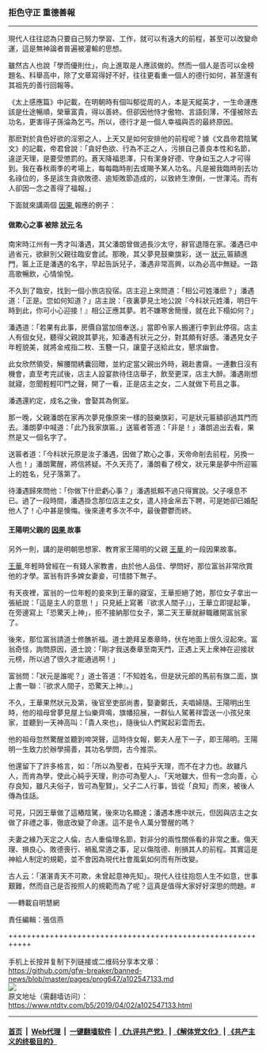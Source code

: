 ### 拒色守正 重德善報
------------------------

<div class="post_content" itemprop="articleBody">
 <div class="column">
  <div class="arttop mbottom20">
   <div class="imgtxt caption">
   </div>
  </div>
 </div>
 <div class="adshow300" data-google-query-id="COn-vs_asOECFVGHaAodIzcI3Q" id="inarticle_ad300">
  <div id="google_ads_iframe_/5965368/DJYwww_articles_news_below-header_0__container__">
   現代人往往認為只要自己努力學習、工作，就可以有遠大的前程，甚至可以改變命運，這是無神論者普遍被灌輸的思想。
  </div>
 </div>
 <p>
  雖然古人也說「學而優則仕」，向上進取是人應該做的。然而一個人是否可以金榜題名、科舉高中，除了文章寫得好不好，往往更看重一個人的德行如何，甚至還有其祖先的善行回報等。
 </p>
 <p>
  《太上感應篇》中記載，在明朝時有個叫郁從周的人，本是天縱英才，一生命運應該是仕途暢順，榮華富貴，得以善終。但卻因他恃才傲物、言語刻薄，不僅被除去功名，更害得子孫淪為乞丐。所以，德行才是一個人幸福與否的最終原因。
 </p>
 <p>
  那麽對於貪色好欲的淫邪之人，上天又是如何安排他的前程呢？據《文昌帝君陰騭文》的記載，帝君曾說：「貪好色欲、行為不正之人，污損自己善良本性和名節，違逆天理，是要受懲罰的。蒼天降福恩澤，只有潔身好德、守身如玉之人才可得到。我在春秋兩季的考場上，每每臨時削去或賜予某人功名。凡是被我臨時削去功名祿位的，多是該生貪欲敗德、逾矩敗節造成的，以致終生潦倒，一世渾沌。而有人卻因一念之善得了福報。」
 </p>
 <p>
  下面就來講兩個
  <a href="https://www.ntdtv.com/b5/因果.htm">
   因果
  </a>
  報應的例子︰
 </p>
 <h4>
  做欺心之事 被除
  <a href="https://www.ntdtv.com/b5/狀元.htm">
   狀元
  </a>
  名
 </h4>
 <p>
  南宋時江州有一秀才叫潘遇，其父潘朗曾做過長沙太守，辭官退隱在家。潘遇已中過省元，欲辭別父親往臨安會試。那晚，其父夢見鼓樂旗彩，送一
  <a href="https://www.ntdtv.com/b5/狀元.htm">
   狀元
  </a>
  匾額進門，匾上正是潘遇的名字，早起告訴兒子，潘遇非常高興，以為必高中無疑。一路高歌暢飲，心情愉悅。
 </p>
 <p>
  不久到了臨安，找到一個小旅店投宿。店主迎上來問道：「相公可姓潘麽？」潘遇道：「正是。您如何知道？」店主說：「夜裏夢見土地公說『今科狀元姓潘，明日午時到此，你可小心迎接！』相公正應其夢。若不嫌寒舍簡慢，就在此下榻如何？」
 </p>
 <p>
  潘遇道：「若果有此事，房價自當加倍奉送。」當即令家人搬運行李到此停宿。店主人有個女兒，聽得父親說其夢兆，知潘遇有狀元之分，對其頗有好感。潘遇見女子年輕貌美，就將金戒指二枚、玉簪一只，讓童子送給此女，懇求幽會。
 </p>
 <p>
  此女欣然領受，解腰間綉囊回贈，並約定當父親出外時，親赴書齋。一連數日沒有機會，直至考完試後，店主人設宴款待住店舉子，飲至更深，店主大醉。潘遇剛想就寢，忽聞輕輕叩門之聲，開了一看，正是店主之女，二人就做下苟且之事。
 </p>
 <p>
  潘遇還約定，成名之後，會娶其為側室。
 </p>
 <p>
  那一晚，父親潘朗在家再次夢見像原來一樣的鼓樂旗彩，可是狀元匾額卻過其門而去。潘朗夢中喊道：「此乃我家旗匾。」送匾者答道：「非是！」潘朗追出去看，果然是又一個名字了。
 </p>
 <p>
  送匾者道：「今科狀元原是汝子潘遇，因做了欺心之事，天帝命削去前程，另換一人也！」潘朗驚醒，將信將疑。不久天亮了，潘朗看了榜文，狀元果是夢中所迎匾上的姓名，兒子落第了。
 </p>
 <p>
  待潘遇歸來問他：「你做下什麽虧心事？」潘遇抵賴不過只得實說。父子嘆息不已。過了一段時間，潘遇掛念那位店主之女，遣人持金帛去下聘，可是她卻已婚配他人了！心中甚是懊悔。後來連考多次不中，最後鬱鬱而終。
 </p>
 <h4>
  王陽明父親的
  <a href="https://www.ntdtv.com/b5/因果.htm">
   因果
  </a>
  故事
 </h4>
 <p>
  另外一則，講的是明朝思想家、教育家王陽明的父親
  <a href="https://www.ntdtv.com/b5/王華.htm">
   王華
  </a>
  的一段因果故事。
 </p>
 <p>
  <a href="https://www.ntdtv.com/b5/王華.htm">
   王華
  </a>
  年輕時曾經在一有錢人家教書，由於他人品佳、學問好，那位富翁非常欣賞他的才學。富翁有許多婢女妻妾，可惜膝下無子。
 </p>
 <p>
  有天夜裡，富翁的一位年輕的妾來到王華的寢室，王華拒絕了她，那位女子拿出一張紙說：「這是主人的意思！」只見紙上寫著『欲求人間子』」，王華立即提起筆，在旁邊寫上「恐驚天上神」，拒不接納那位女子，第二天王華就辭職離開富翁家了。
 </p>
 <p>
  後來，那位富翁請道士修醮祈福。道士跪拜呈奏章時，伏在地面上很久沒起來。富翁奇怪，詢問原因，道士說：「剛才我送奏章至南天門，正遇上天上衆神在迎接狀元榜，所以過了很久才能通過啊！」
 </p>
 <p>
  富翁問：「狀元是誰呢？」道士答道：「不知姓名，但是狀元郎的馬前有旗二面，旗上書一聯：『欲求人間子，恐驚天上神』。」
 </p>
 <p>
  不久，王華果然狀元及第，後官至吏部尚書，娶妻鄭氏，夫唱婦隨。王陽明出生時，他的祖母曾夢見屋上仙樂齊鳴，旗幡招展，一群仙人駕著祥雲送一小孩兒來家，並聽到一天神高叫：「貴人來也」，隨後仙人們駕起彩雲而去。
 </p>
 <p>
  他的祖母忽然驚醒並聽到啼哭聲，這時侍女報，鄭夫人産下一子，即王陽明。王陽明一生致力於辦學揚善，其功名學問，古今推崇。
 </p>
 <p>
  他還留下了許多格言，如：「所以為聖者，在純乎天理，而不在才力也。故雖凡人，而肯為學，使此心純乎天理，則亦可為聖人」、「天地雖大，但有一念向善，心存良知，雖凡夫俗子，皆可為聖賢」。父子二人行事，皆從「良知」而來，被後人傳為佳話。
 </p>
 <p>
  可見，只因王華做了這樁陰騭，後來功名顯達；潘遇本應中狀元，但因與店主之女做了非禮之事，徹底改變了命運。這不是令人萬分警醒的嗎？
 </p>
 <p>
  夫妻之緣乃天定之人倫，古人重倫理名節，對非分的兩性關係看的非常之重。傷天理、損良心、敗德喪行、禍亂常道之事，足以傷陰德、削損其人的前程。其實這是神給人制定的規範，並不會因為現代社會風氣如何而有所改變。
 </p>
 <p>
  古人云：「湛湛青天不可欺，未曾起意神先知」。現代人往往抱怨人生不如意，世事艱難，然而自己是否按照人的規範而為了呢？這真是值得大家好好深思的問題。#
 </p>
 <p>
  ──轉載自明慧網
 </p>
 <p>
  責任編輯：張信燕
 </p>
 <div class="single_ad">
 </div>
</div>

+++++++++++++++++++++++++++++++++++++++++++++++++++++++++++<br/><br/>
手机上长按并复制下列链接或二维码分享本文章：<br/>
https://github.com/gfw-breaker/banned-news/blob/master/pages/prog647/a102547133.md <br/>
<a href='https://github.com/gfw-breaker/banned-news/blob/master/pages/prog647/a102547133.md'><img src='https://github.com/gfw-breaker/banned-news/blob/master/pages/prog647/a102547133.md.png'/></a> <br/>
原文地址（需翻墙访问）：https://www.ntdtv.com/b5/2019/04/02/a102547133.html


------------------------
#### [首页](https://github.com/gfw-breaker/banned-news/blob/master/README.md) &nbsp;|&nbsp; [Web代理](https://github.com/labour-camp/helloworld) &nbsp;|&nbsp; [一键翻墙软件](https://github.com/gfw-breaker/nogfw/blob/master/README.md) &nbsp;| [《九评共产党》](https://github.com/gfw-breaker/9ping.md/blob/master/README.md#九评之一评共产党是什么) | [《解体党文化》](https://github.com/gfw-breaker/jtdwh.md/blob/master/README.md) | [《共产主义的终极目的》](https://github.com/gfw-breaker/gczydzjmd.md/blob/master/README.md)

